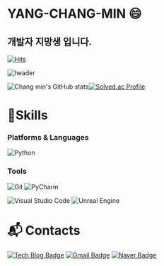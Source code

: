   
# YANG-CHANG-MIN :smile:
## 개발자 지망생 입니다.

[![Hits](https://hits.seeyoufarm.com/api/count/incr/badge.svg?url=https%3A%2F%2Fgithub.com%2Fycm0926&count_bg=%23F891FF&title_bg=%23454545&icon=&icon_color=%23D5D5D5&title=hits&edge_flat=false)](https://hits.seeyoufarm.com)

![header](https://capsule-render.vercel.app/api?type=wave&color=auto&height=300&section=header&text=Coding%20Nojam&fontSize=90)
 
![Chang min's GitHub stats](https://github-readme-stats.vercel.app/api?username=ycm0926&show_icons=true&theme=radical)[![Solved.ac Profile](http://mazassumnida.wtf/api/v2/generate_badge?boj=didckdals)](https://solved.ac/didckdals/)

# 💪Skills
### Platforms & Languages
![Python](https://img.shields.io/badge/Python-3776AB.svg?&style=for-the-badge&logo=Python&logoColor=White)
<!-- ![Java](https://img.shields.io/badge/Java-007396.svg?&style=for-the-badge&logo=Java&logoColor=white)
 -->
### Tools
![Git](https://img.shields.io/badge/Git-F05032.svg?&style=for-the-badge&logo=Git&logoColor=white)
![PyCharm](https://img.shields.io/badge/PyCharm-000000.svg?&style=for-the-badge&logo=PyCharm&logoColor=white)
<!-- ![Eclipse IDE](https://img.shields.io/badge/Eclipse%20IDE-2C2255.svg?&style=for-the-badge&logo=Eclipse%20IDE&logoColor=white) -->
![Visual Studio Code](https://img.shields.io/badge/Visual%20Studio%20Code-007ACC.svg?&style=for-the-badge&logo=Visual%20Studio%20Code&logoColor=white)
![Unreal Engine](https://img.shields.io/badge/Unreal%20Engine-0E1128.svg?&style=for-the-badge&logo=Unreal%20Engine&logoColor=white)

# :mailbox_with_mail: Contacts
[![Tech Blog Badge](http://img.shields.io/badge/-Tech%20blog-black?style=flat-square&logo=github&link=https://ycm0926.github.io/)](https://ycm0926.github.io/)
[![Gmail Badge](https://img.shields.io/badge/Gmail-d14836?style=flat-square&logo=Gmail&logoColor=white&link=mailto:ycn0926@gmail.com)](mailto:ycn0926@gmail.com)
[![Naver Badge](https://img.shields.io/badge/Naver-03C75A?style=flat-square&logo=Naver&logoColor=white&link=mailto:yangyang09261@naver.com)](mailto:yangyang09261@naver.com)
